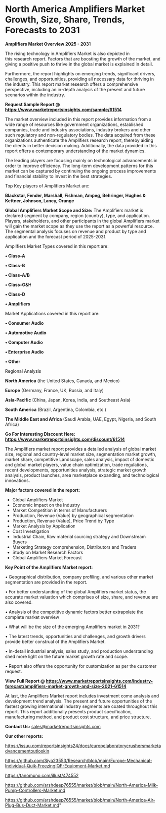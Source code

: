  # North America Amplifiers Market Growth, Size, Share, Trends, Forecasts to 2031

<Strong> Amplifiers Market Overview 2025 - 2031</strong>

The rising technology in Amplifiers Market is also depicted in this research report. Factors that are boosting the growth of the market, and giving a positive push to thrive in the global market is explained in detail.

Furthermore, the report highlights on emerging trends, significant drivers, challenges, and opportunities, providing all necessary data for thriving in the industry. This report market research offers a comprehensive perspective, including an in-depth analysis of the present and future scenarios within the industry.

<strong>Request Sample Report @ <a href=https://www.marketreportsinsights.com/sample/61514>https://www.marketreportsinsights.com/sample/61514</a></strong>

The market overview included in this report provides information from a wide range of resources like government organizations, established companies, trade and industry associations, industry brokers and other such regulatory and non-regulatory bodies. The data acquired from these organizations authenticate the Amplifiers research report, thereby aiding the clients in better decision making. Additionally, the data provided in this report offers a contemporary understanding of the market dynamics.

The leading players are focusing mainly on technological advancements in order to improve efficiency. The long-term development patterns for this market can be captured by continuing the ongoing process improvements and financial stability to invest in the best strategies.

Top Key players of Amplifiers Market are:

<strong>Blackstar, Fender, Marshall, Fishman, Ampeg, Behringer, Hughes & Kettner, Johnson, Laney, Orange</strong>

<strong><b>Global Amplifiers Market Scope and Size:</b></strong>
The Amplifiers market is declared segment by company, region (country), type, and application. Players, stakeholders, and other participants in the global Amplifiers market will gain the market scope as they use the report as a powerful resource. The segmental analysis focuses on revenue and product by type and application and the forecast period of 2025-2031.

Amplifiers Market Types covered in this report are:

<strong>• Class-A

• Class-B

• Class-A/B

• Class-G&H

• Class-D

• Amplifiers</strong>

Market Applications covered in this report are:

<strong>• Consumer Audio

• Automotive Audio

• Computer Audio

• Enterprise Audio

• Other</strong> 

Regional Analysis

<strong>North America</strong> (the United States, Canada, and Mexico)

<strong>Europe</strong> (Germany, France, UK, Russia, and Italy)

<strong>Asia-Pacific</strong> (China, Japan, Korea, India, and Southeast Asia)

<strong>South America</strong> (Brazil, Argentina, Colombia, etc.)

<strong>The Middle East and Africa</strong> (Saudi Arabia, UAE, Egypt, Nigeria, and South Africa)

<strong>Go For Interesting Discount Here: <a href=https://www.marketreportsinsights.com/discount/61514>https://www.marketreportsinsights.com/discount/61514</a></strong>

The Amplifiers market report provides a detailed analysis of global market size, regional and country-level market size, segmentation market growth, market share, competitive Landscape, sales analysis, impact of domestic and global market players, value chain optimization, trade regulations, recent developments, opportunities analysis, strategic market growth analysis, product launches, area marketplace expanding, and technological innovations.

<strong><b>Major factors covered in the report:</b></strong>
<ul>
  <li>Global Amplifiers Market </li>
  <li>Economic Impact on the Industry</li>
  <li>Market Competition in terms of Manufacturers</li>
  <li>Production, Revenue (Value) by geographical segmentation</li>
  <li>Production, Revenue (Value), Price Trend by Type</li>
  <li>Market Analysis by Application</li>
  <li>Cost Investigation</li>
  <li>Industrial Chain, Raw material sourcing strategy and Downstream Buyers</li>
  <li>Marketing Strategy comprehension, Distributors and Traders</li>
  <li>Study on Market Research Factors</li>
  <li>Global Amplifiers Market Forecast</li>
</ul>

<strong><b>Key Point of the Amplifiers Market report:</b></strong>

• Geographical distribution, company profiling, and various other market segmentation are provided in the report.

• For better understanding of the global Amplifiers market status, the accurate market valuation which comprises of size, share, and revenue are also covered.

• Analysis of the competitive dynamic factors better extrapolate the complete market overview

• What will be the size of the emerging Amplifiers market in 2031?

• The latest trends, opportunities and challenges, and growth drivers provide better construal of the Amplifiers Market.

• In-detail industrial analysis, sales study, and production understanding shed more light on the future market growth rate and scope.

• Report also offers the opportunity for customization as per the customer request.

<strong><b>View Full Report @ <a href=https://www.marketreportsinsights.com/industry-forecast/amplifiers-market-growth-and-size-2021-61514>https://www.marketreportsinsights.com/industry-forecast/amplifiers-market-growth-and-size-2021-61514</a></b></strong>


At last, the Amplifiers Market report includes investment come analysis and development trend analysis. The present and future opportunities of the fastest growing international industry segments are coated throughout this report. This report additionally presents product specification, manufacturing method, and product cost structure, and price structure.

<strong>Contact Us:</strong>
sales@marketreportsinsights.com

<strong>Our other reports:</strong>

<a href=https://issuu.com/reportsinsights24/docs/europelaboratorycrushersmarketadvancementoutlookin>https://issuu.com/reportsinsights24/docs/europelaboratorycrushersmarketadvancementoutlookin</a>

<a href=https://github.com/Siya23553/Research/blob/main/Europe-Mechanical-Individual-Quik-FreezingIQF-Equipment-Market.md>https://github.com/Siya23553/Research/blob/main/Europe-Mechanical-Individual-Quik-FreezingIQF-Equipment-Market.md</a>

<a href=https://tanomuno.com/illust/474552>https://tanomuno.com/illust/474552</a>

<a href=https://github.com/arshdeep76555/market/blob/main/North-America-Milk-Pump-Controllers-Market.md>https://github.com/arshdeep76555/market/blob/main/North-America-Milk-Pump-Controllers-Market.md</a>

<a href=https://github.com/arshdeep76555/market/blob/main/North-America-Air-Plug-Bus-Duct-Market.md>https://github.com/arshdeep76555/market/blob/main/North-America-Air-Plug-Bus-Duct-Market.md</a>"
